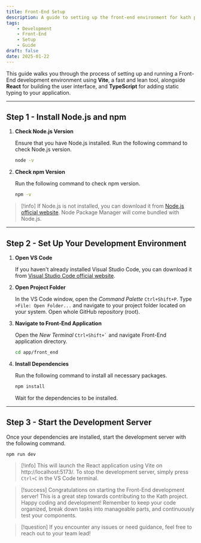 ```yaml
---
title: Front-End Setup
description: A guide to setting up the front-end environment for kath project development.
tags: 
    - Development
    - Front-End
    - Setup
    - Guide
draft: false
date: 2025-01-22
---
```


This guide walks you through the process of setting up and running a Front-End development environment using **Vite**, a fast and lean tool, alongside **React** for building the user interface, and **TypeScript** for adding static typing to your application.

---

## Step 1 - Install Node.js and npm

1. **Check Node.js Version**
    
    Ensure that you have Node.js installed. Run the following command to check Node.js version.

    ```bash
    node -v
    ```

2. **Check npm Version**

    Run the following command to check npm version.

    ```bash
    npm -v
    ```

>[!info]
>If Node.js is not installed, you can download it from [Node.js official website](https://nodejs.org/). Node Package Manager will come bundled with Node.js.

---

## Step 2 - Set Up Your Development Environment

1. **Open VS Code**

    If you haven't already installed Visual Studio Code, you can download it from [Visual Studio Code official website](https://code.visualstudio.com/).

2. **Open Project Folder**
   
   In the VS Code window, open the _Command Palette_ `Ctrl+Shift+P`. Type `>File: Open Folder...` and navigate to your project folder located on your system. Open whole GitHub repository (root).

3. **Navigate to Front-End Application**

    Open the _New Terminal_ `` Ctrl+Shift+` `` and navigate Front-End application directory.

    ```bash
    cd app/front_end
    ```

4. **Install Dependencies**

    Run the following command to install all necessary packages.

    ```bash
    npm install
    ```

    Wait for the dependencies to be installed.

---

## Step 3 - Start the Development Server

Once your dependencies are installed, start the development server with the following command.

```bash
npm run dev
```

> [!info]
> This will launch the React application using Vite on http://localhost:5173/. To stop the development server, simply press `Ctrl+C` in the VS Code terminal.

> [!success]
> Congratulations on starting the Front-End development server! This is a great step towards contributing to the Kath project. Happy coding and development! Remember to keep your code organized, break down tasks into manageable parts, and continuously test your components.

> [!question]
> If you encounter any issues or need guidance, feel free to reach out to your team lead!